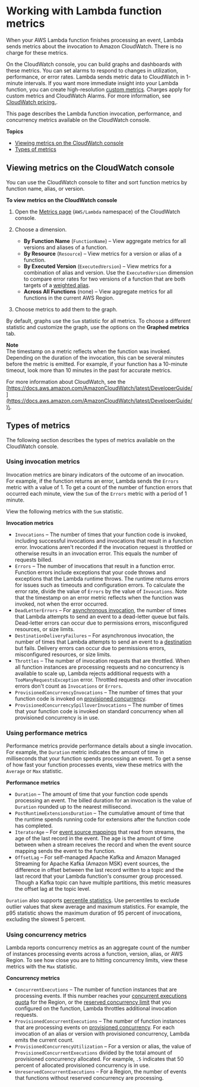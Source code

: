 # Working with Lambda function metrics<a name="monitoring-metrics"></a>

When your AWS Lambda function finishes processing an event, Lambda sends metrics about the invocation to Amazon CloudWatch\. There is no charge for these metrics\.

On the CloudWatch console, you can build graphs and dashboards with these metrics\. You can set alarms to respond to changes in utilization, performance, or error rates\. Lambda sends metric data to CloudWatch in 1\-minute intervals\. If you want more immediate insight into your Lambda function, you can create high\-resolution [custom metrics](https://docs.aws.amazon.com/lambda/latest/operatorguide/custom-metrics.html)\. Charges apply for custom metrics and CloudWatch Alarms\. For more information, see [CloudWatch pricing\.](https://aws.amazon.com/cloudwatch/pricing/)\.

This page describes the Lambda function invocation, performance, and concurrency metrics available on the CloudWatch console\.

**Topics**
+ [Viewing metrics on the CloudWatch console](#monitoring-metrics-console)
+ [Types of metrics](#monitoring-metrics-types)

## Viewing metrics on the CloudWatch console<a name="monitoring-metrics-console"></a>

You can use the CloudWatch console to filter and sort function metrics by function name, alias, or version\.

**To view metrics on the CloudWatch console**

1. Open the [Metrics page](https://console.aws.amazon.com/cloudwatch/home?region=us-east-1#metricsV2:graph=~();namespace=~'AWS*2fLambda) \(`AWS/Lambda` namespace\) of the CloudWatch console\.

1. Choose a dimension\.
   + **By Function Name** \(`FunctionName`\) – View aggregate metrics for all versions and aliases of a function\.
   + **By Resource** \(`Resource`\) – View metrics for a version or alias of a function\.
   + **By Executed Version** \(`ExecutedVersion`\) – View metrics for a combination of alias and version\. Use the `ExecutedVersion` dimension to compare error rates for two versions of a function that are both targets of a [weighted alias](configuration-aliases.md)\.
   + **Across All Functions** \(none\) – View aggregate metrics for all functions in the current AWS Region\.

1. Choose metrics to add them to the graph\.

By default, graphs use the `Sum` statistic for all metrics\. To choose a different statistic and customize the graph, use the options on the **Graphed metrics** tab\.

**Note**  
The timestamp on a metric reflects when the function was invoked\. Depending on the duration of the invocation, this can be several minutes before the metric is emitted\. For example, if your function has a 10\-minute timeout, look more than 10 minutes in the past for accurate metrics\.

For more information about CloudWatch, see the [https://docs.aws.amazon.com/AmazonCloudWatch/latest/DeveloperGuide/](https://docs.aws.amazon.com/AmazonCloudWatch/latest/DeveloperGuide/)\.

## Types of metrics<a name="monitoring-metrics-types"></a>

The following section describes the types of metrics available on the CloudWatch console\.

### Using invocation metrics<a name="monitoring-metrics-invocation"></a>

Invocation metrics are binary indicators of the outcome of an invocation\. For example, if the function returns an error, Lambda sends the `Errors` metric with a value of 1\. To get a count of the number of function errors that occurred each minute, view the `Sum` of the `Errors` metric with a period of 1 minute\.

View the following metrics with the `Sum` statistic\.

**Invocation metrics**
+ `Invocations` – The number of times that your function code is invoked, including successful invocations and invocations that result in a function error\. Invocations aren't recorded if the invocation request is throttled or otherwise results in an invocation error\. This equals the number of requests billed\.
+ `Errors` – The number of invocations that result in a function error\. Function errors include exceptions that your code throws and exceptions that the Lambda runtime throws\. The runtime returns errors for issues such as timeouts and configuration errors\. To calculate the error rate, divide the value of `Errors` by the value of `Invocations`\. Note that the timestamp on an error metric reflects when the function was invoked, not when the error occurred\.
+ `DeadLetterErrors` – For [asynchronous invocation](invocation-async.md), the number of times that Lambda attempts to send an event to a dead\-letter queue but fails\. Dead\-letter errors can occur due to permissions errors, misconfigured resources, or size limits\.
+ `DestinationDeliveryFailures` – For asynchronous invocation, the number of times that Lambda attempts to send an event to a [destination](gettingstarted-features.md#gettingstarted-features-destinations) but fails\. Delivery errors can occur due to permissions errors, misconfigured resources, or size limits\.
+ `Throttles` – The number of invocation requests that are throttled\. When all function instances are processing requests and no concurrency is available to scale up, Lambda rejects additional requests with a `TooManyRequestsException` error\. Throttled requests and other invocation errors don't count as `Invocations` or `Errors`\.
+ `ProvisionedConcurrencyInvocations` – The number of times that your function code is invoked on [provisioned concurrency](configuration-concurrency.md)\.
+ `ProvisionedConcurrencySpilloverInvocations` – The number of times that your function code is invoked on standard concurrency when all provisioned concurrency is in use\.

### Using performance metrics<a name="monitoring-metrics-performance"></a>

Performance metrics provide performance details about a single invocation\. For example, the `Duration` metric indicates the amount of time in milliseconds that your function spends processing an event\. To get a sense of how fast your function processes events, view these metrics with the `Average` or `Max` statistic\.

**Performance metrics**
+ `Duration` – The amount of time that your function code spends processing an event\. The billed duration for an invocation is the value of `Duration` rounded up to the nearest millisecond\.
+ `PostRuntimeExtensionsDuration` – The cumulative amount of time that the runtime spends running code for extensions after the function code has completed\.
+ `IteratorAge` – For [event source mappings](invocation-eventsourcemapping.md) that read from streams, the age of the last record in the event\. The age is the amount of time between when a stream receives the record and when the event source mapping sends the event to the function\.
+ `OffsetLag` – For self\-managed Apache Kafka and Amazon Managed Streaming for Apache Kafka \(Amazon MSK\) event sources, the difference in offset between the last record written to a topic and the last record that your Lambda function's consumer group processed\. Though a Kafka topic can have multiple partitions, this metric measures the offset lag at the topic level\.

`Duration` also supports [percentile statistics](https://docs.aws.amazon.com/AmazonCloudWatch/latest/monitoring/cloudwatch_concepts.html#Percentiles)\. Use percentiles to exclude outlier values that skew average and maximum statistics\. For example, the p95 statistic shows the maximum duration of 95 percent of invocations, excluding the slowest 5 percent\.

### Using concurrency metrics<a name="monitoring-metrics-concurrency"></a>

Lambda reports concurrency metrics as an aggregate count of the number of instances processing events across a function, version, alias, or AWS Region\. To see how close you are to hitting concurrency limits, view these metrics with the `Max` statistic\.

**Concurrency metrics**
+ `ConcurrentExecutions` – The number of function instances that are processing events\. If this number reaches your [concurrent executions quota](gettingstarted-limits.md) for the Region, or the [reserved concurrency limit](configuration-concurrency.md) that you configured on the function, Lambda throttles additional invocation requests\.
+ `ProvisionedConcurrentExecutions` – The number of function instances that are processing events on [provisioned concurrency](configuration-concurrency.md)\. For each invocation of an alias or version with provisioned concurrency, Lambda emits the current count\.
+ `ProvisionedConcurrencyUtilization` – For a version or alias, the value of `ProvisionedConcurrentExecutions` divided by the total amount of provisioned concurrency allocated\. For example, `.5` indicates that 50 percent of allocated provisioned concurrency is in use\.
+ `UnreservedConcurrentExecutions` – For a Region, the number of events that functions without reserved concurrency are processing\.